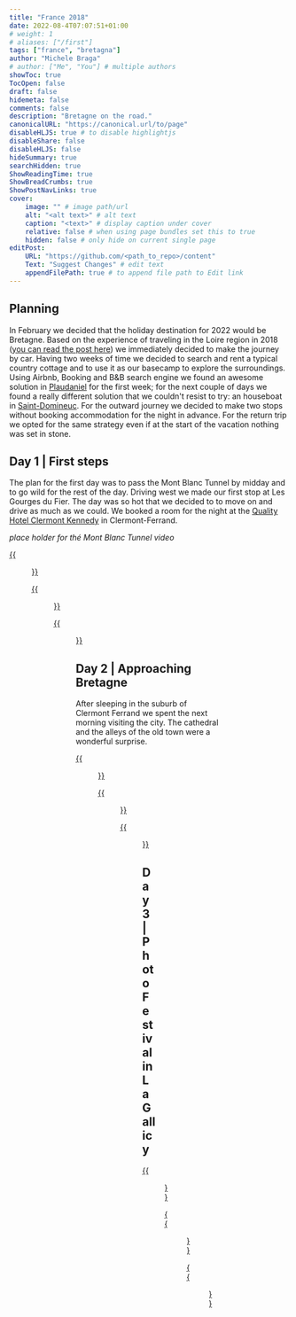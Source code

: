 ```yaml
---
title: "France 2018"
date: 2022-08-4T07:07:51+01:00
# weight: 1
# aliases: ["/first"]
tags: ["france", "bretagna"]
author: "Michele Braga"
# author: ["Me", "You"] # multiple authors
showToc: true
TocOpen: false
draft: false
hidemeta: false
comments: false
description: "Bretagne on the road."
canonicalURL: "https://canonical.url/to/page"
disableHLJS: true # to disable highlightjs
disableShare: false
disableHLJS: false
hideSummary: true
searchHidden: true
ShowReadingTime: true
ShowBreadCrumbs: true
ShowPostNavLinks: true
cover:
    image: "" # image path/url
    alt: "<alt text>" # alt text
    caption: "<text>" # display caption under cover
    relative: false # when using page bundles set this to true
    hidden: false # only hide on current single page
editPost:
    URL: "https://github.com/<path_to_repo>/content"
    Text: "Suggest Changes" # edit text
    appendFilePath: true # to append file path to Edit link
---
```


## **Planning**
In February we decided that the holiday destination for 2022 would be Bretagne. Based on the experience of traveling in the Loire region in 2018 ([you can read the post here](https://www.mikbraga.net/post/trip/france-2018)) we immediately decided to make the journey by car.
Having two weeks of time we decided to search and rent a typical country cottage and to use it as our basecamp to explore the surroundings. Using Airbnb, Booking and B&B search engine we found an awesome solution in [Plaudaniel](https://abnb.me/4aMFJkcYVrb) for the first week; for the next couple of days we found a really different solution that we couldn't resist to try: an houseboat in [Saint-Domineuc](https://abnb.me/5qiOyFZZWrb).
For the outward journey we decided to make two stops without booking accommodation for the night in advance. For the return trip we opted for the same strategy even if at the start of the vacation nothing was set in stone.  

## **Day 1** | First steps
The plan for the first day was to pass the Mont Blanc Tunnel by midday and to go wild for the rest of the day. Driving west we made our first stop at Les Gourges du Fier. The day was so hot that we decided to to move on and drive as much as we could. We booked a room for the night at the [Quality Hotel Clermont Kennedy](https://goo.gl/maps/ZJfW9EngvHnZnequ5) in Clermont-Ferrand.

*place holder for thé Mont Blanc Tunnel video*

[{{<figure src="https://res.cloudinary.com/mikbraga/image/upload/v1660460315/trip/france-2022/France-2022-D1-small-1_feykws.jpg" title="...">}}](https://res.cloudinary.com/mikbraga/image/upload/v1660460316/trip/france-2022/France-2022-D1-1_b2whup.jpg)

[{{<figure src="https://res.cloudinary.com/mikbraga/image/upload/v1660461437/trip/france-2022/France-2022-D1-small-2_qnumqo.jpg" title="...">}}](https://res.cloudinary.com/mikbraga/image/upload/v1660461441/trip/france-2022/France-2022-D1-2_x2ttv3.jpg)

[{{<figure src="" title="...">}}]()

## **Day 2** | Approaching Bretagne
After sleeping in the suburb of Clermont Ferrand we spent the next morning visiting the city. The cathedral and the alleys of the old town were a wonderful surprise.

[{{<figure src="" title="...">}}]()

[{{<figure src="" title="...">}}]()

[{{<figure src="" title="...">}}]()

## **Day 3** | Photo Festival in La Gallicy

[{{<figure src="" title="...">}}]()

[{{<figure src="" title="...">}}]()

[{{<figure src="" title="...">}}]()

